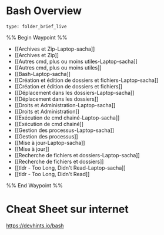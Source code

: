 # Bash Overview
 
```ccard
type: folder_brief_live
```
 
%% Begin Waypoint %%
- [[Archives et Zip-Laptop-sacha]]
- [[Archives et Zip]]
- [[Autres cmd, plus ou moins utiles-Laptop-sacha]]
- [[Autres cmd, plus ou moins utiles]]
- [[Bash-Laptop-sacha]]
- [[Création et édition de dossiers et fichiers-Laptop-sacha]]
- [[Création et édition de dossiers et fichiers]]
- [[Déplacement dans les dossiers-Laptop-sacha]]
- [[Déplacement dans les dossiers]]
- [[Droits et Administration-Laptop-sacha]]
- [[Droits et Administration]]
- [[Exécution de cmd chainé-Laptop-sacha]]
- [[Exécution de cmd chainé]]
- [[Gestion des processus-Laptop-sacha]]
- [[Gestion des processus]]
- [[Mise à jour-Laptop-sacha]]
- [[Mise à jour]]
- [[Recherche de fichiers et dossiers-Laptop-sacha]]
- [[Recherche de fichiers et dossiers]]
- [[tldr - Too Long, Didn't Read-Laptop-sacha]]
- [[tldr - Too Long, Didn't Read]]

%% End Waypoint %%
# Cheat Sheet sur internet
https://devhints.io/bash